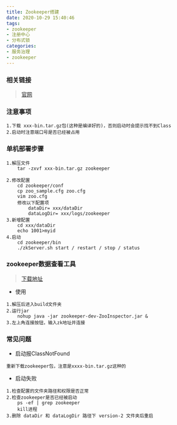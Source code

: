 ```yaml
---
title: Zookeeper搭建
date: 2020-10-29 15:40:46
tags: 
- zookeeper
- 注册中心
- 分布式锁
categories: 
- 服务治理
- zookeeper
---
```



### 相关链接
> [官网](https://zookeeper.apache.org/releases.html)

### 注意事项
```textmate
1.下载 xxx-bin.tar.gz包(这种是编译好的)，否则启动时会提示找不到Class
2.启动时注意端口号是否已经被占用
```

### 单机部署步骤
```textmate
1.解压文件
    tar -zxvf xxx-bin.tar.gz zookeeper

2.修改配置
    cd zookeeper/conf
    cp zoo_sample.cfg zoo.cfg
    vim zoo.cfg
    修改以下配置项
        dataDir= xxx/dataDir
        dataLogDir= xxx/logs/zookeeper
3.新增配置
    cd xxx/dataDir
    echo 1001>myid
4.启动
    cd zookeeper/bin
    ./zkServer.sh start / restart / stop / status
```

### zookeeper数据查看工具
> [下载地址](https://issues.apache.org/jira/secure/attachment/12436620/ZooInspector.zip)
- 使用

```textmate
1.解压后进入build文件夹
2.运行jar
    nohup java -jar zookeeper-dev-ZooInspector.jar &
3.左上角连接按钮，输入zk地址并连接
```

### 常见问题
- 启动报ClassNotFound
```textmate
重新下载zookeeper包，注意是xxxx-bin.tar.gz这种的
```

- 启动失败

```textmate
1.检查配置的文件夹路径和权限是否正常
2.检查zookeeper是否已经被启动
    ps -ef | grep zookeeper
    kill进程
3.删除 dataDir 和 dataLogDir 路径下 version-2 文件夹后重启
```
